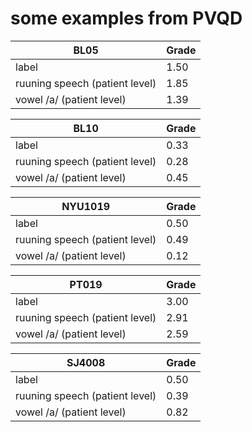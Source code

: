 # some examples from PVQD
 
|  BL05     | Grade |
| ----------- | ----------- |
| label      | 1.50      |
| ruuning speech (patient level)   | 1.85     |
| vowel /a/ (patient level)   | 1.39     |

|  BL10     | Grade |
| ----------- | ----------- |
| label      | 0.33       |
| ruuning speech (patient level)   |  0.28   |
| vowel /a/ (patient level)   | 0.45     |

|  NYU1019     | Grade |
| ----------- | ----------- |
| label      | 0.50       |
| ruuning speech (patient level)   |  0.49   |
| vowel /a/ (patient level)   | 0.12     |

|  PT019     | Grade |
| ----------- | ----------- |
| label      |3.00   |
| ruuning speech (patient level)   |  2.91   |
| vowel /a/ (patient level)   | 2.59    |

|  SJ4008     | Grade |
| ----------- | ----------- |
| label      |  0.50     |
| ruuning speech (patient level)   |  0.39  |
| vowel /a/ (patient level)   | 0.82    |
